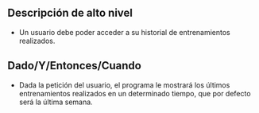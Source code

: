## Descripción de alto nivel

* Un usuario debe poder acceder a su historial de entrenamientos realizados.

## Dado/Y/Entonces/Cuando

* Dada la petición del usuario, el programa le mostrará los últimos entrenamientos realizados en un determinado tiempo, que por defecto será la última semana.
